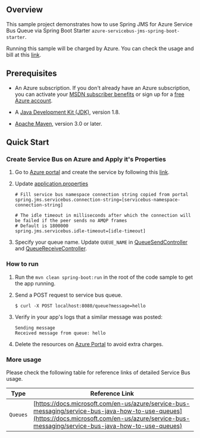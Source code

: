 ## Overview

This sample project demonstrates how to use Spring JMS for Azure Service Bus Queue via Spring Boot Starter `azure-servicebus-jms-spring-boot-starter`. 

Running this sample will be charged by Azure. You can check the usage and bill at this [link](https://azure.microsoft.com/en-us/account/).

## Prerequisites

* An Azure subscription. If you don't already have an Azure subscription, you can activate your [MSDN subscriber benefits](https://azure.microsoft.com/en-us/pricing/member-offers/msdn-benefits-details/) or sign up for a [free Azure account](https://azure.microsoft.com/en-us/free/).

* A [Java Development Kit (JDK)](http://www.oracle.com/technetwork/java/javase/downloads/), version 1.8.

* [Apache Maven](http://maven.apache.org/), version 3.0 or later.

## Quick Start

### Create Service Bus on Azure and Apply it's Properties

1. Go to [Azure portal](https://portal.azure.com/) and create the service by following this [link](https://docs.microsoft.com/en-us/azure/service-bus-messaging/service-bus-create-namespace-portal). 

2. Update [application.properties](./src/main/resources/application.properties)

    ```
    # Fill service bus namespace connection string copied from portal
    spring.jms.servicebus.connection-string=[servicebus-namespace-connection-string]
    
    # The idle timeout in milliseconds after which the connection will be failed if the peer sends no AMQP frames
    # Default is 1800000
    spring.jms.servicebus.idle-timeout=[idle-timeout]
    ```

3. Specify your queue name. Update `QUEUE_NAME` in [QueueSendController](src/main/java/sample/jms/queue/QueueSendController.java#L20) and [QueueReceiveController](src/main/java/sample/jms/queue/QueueReceiveController.java#L17).
                                                                                                                                                                                    
### How to run

1. Run the `mvn clean spring-boot:run` in the root of the code sample to get the app running.

2. Send a POST request to service bus queue.
    ```
    $ curl -X POST localhost:8080/queue?message=hello
    ```
    
3. Verify in your app's logs that a similar message was posted:
    ```
    Sending message
    Received message from queue: hello
    ```
    
4. Delete the resources on [Azure Portal](http://ms.portal.azure.com/) to avoid extra charges.

### More usage

Please check the following table for reference links of detailed Service Bus usage. 

Type | Reference Link
--- | ---
`Queues` | [https://docs.microsoft.com/en-us/azure/service-bus-messaging/service-bus-java-how-to-use-queues](https://docs.microsoft.com/en-us/azure/service-bus-messaging/service-bus-java-how-to-use-queues)
